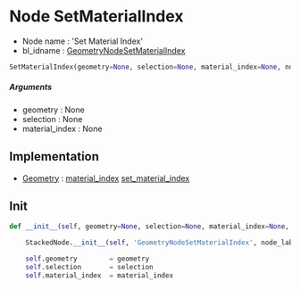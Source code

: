 # Node SetMaterialIndex

- Node name : 'Set Material Index'
- bl_idname : [GeometryNodeSetMaterialIndex](https://docs.blender.org/api/current/bpy.types.GeometryNodeSetMaterialIndex.html)


``` python
SetMaterialIndex(geometry=None, selection=None, material_index=None, node_label=None, node_color=None)
```
##### Arguments

- geometry : None
- selection : None
- material_index : None

## Implementation

- [Geometry](/docs/GeoNodes/Geometry.md) : [material_index](/docs/GeoNodes/Geometry.md#material_index) [set_material_index](/docs/GeoNodes/Geometry.md#set_material_index)

## Init

``` python
def __init__(self, geometry=None, selection=None, material_index=None, node_label=None, node_color=None):

    StackedNode.__init__(self, 'GeometryNodeSetMaterialIndex', node_label=node_label, node_color=node_color)

    self.geometry        = geometry
    self.selection       = selection
    self.material_index  = material_index
```

